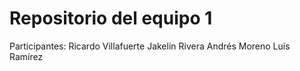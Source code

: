 
# Repositorio del equipo 1
Participantes:
	Ricardo Villafuerte
	Jakelin Rivera
	Andrés Moreno
	Luis Ramírez
